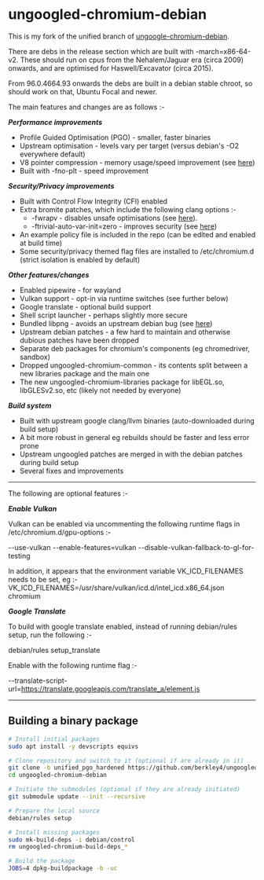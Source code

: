 # ungoogled-chromium-debian

This is my fork of the unified branch of [ungoogle-chromium-debian](https://github.com/ungoogled-software/ungoogled-chromium-debian).

There are debs in the release section which are built with -march=x86-64-v2. These should run on 
cpus from the Nehalem/Jaguar era (circa 2009) onwards, and are optimised for Haswell/Excavator (circa 2015).

From 96.0.4664.93 onwards the debs are built in a debian stable chroot, so should work on that, Ubuntu Focal and newer.


The main features and changes are as follows :-


___Performance improvements___

- Profile Guided Optimisation (PGO) - smaller, faster binaries
- Upstream optimisation - levels vary per target (versus debian's -O2 everywhere default)
- V8 pointer compression - memory usage/speed improvement (see [here](https://v8.dev/blog/pointer-compression))
- Built with -fno-plt - speed improvement


___Security/Privacy improvements___

- Built with Control Flow Integrity (CFI) enabled
- Extra bromite patches, which include the following clang options :-
    - -fwrapv - disables unsafe optimisations (see [here](https://gitlab.e.foundation/e/apps/browser/-/blob/master/build/patches/Enable-fwrapv-in-Clang-for-non-UBSan-builds.patch)).
    - -ftrivial-auto-var-init=zero - improves security (see [here](https://lists.llvm.org/pipermail/cfe-dev/2020-April/065221.html))
- An example policy file is included in the repo (can be edited and enabled at build time)
- Some security/privacy themed flag files are installed to /etc/chromium.d (strict isolation is enabled by default)


___Other features/changes___

- Enabled pipewire - for wayland
- Vulkan support - opt-in via runtime switches (see further below)
- Google translate - optional build support
- Shell script launcher - perhaps slightly more secure
- Bundled libpng - avoids an upstream debian bug (see [here](https://github.com/ungoogled-software/ungoogled-chromium-debian/issues/169))
- Upstream debian patches - a few hard to maintain and otherwise dubious patches have been dropped
- Separate deb packages for chromium's components (eg chromedriver, sandbox)
- Dropped ungoogled-chromium-common - its contents split between a new libraries package and the main one
- The new ungoogled-chromium-libraries package for libEGL.so, libGLESv2.so, etc (likely not needed by everyone)


___Build system___

- Built with upstream google clang/llvm binaries (auto-downloaded during build setup)
- A bit more robust in general eg rebuilds should be faster and less error prone
- Upstream ungoogled patches are merged in with the debian patches during build setup
- Several fixes and improvements


- - - -


The following are optional features :-


___Enable Vulkan___

Vulkan can be enabled via uncommenting the following runtime flags in /etc/chromium.d/gpu-options :-

--use-vulkan
--enable-features=vulkan
--disable-vulkan-fallback-to-gl-for-testing

In addition, it appears that the environment variable VK_ICD_FILENAMES needs to be set, eg :-
VK_ICD_FILENAMES=/usr/share/vulkan/icd.d/intel_icd.x86_64.json chromium


___Google Translate___

To build with google translate enabled, instead of running debian/rules setup, run the following :-

debian/rules setup_translate


Enable with the following runtime flag :-

--translate-script-url=https://translate.googleapis.com/translate_a/element.js


- - - -


## Building a binary package

```sh
# Install initial packages
sudo apt install -y devscripts equivs

# Clone repository and switch to it (optional if are already in it)
git clone -b unified_pgo_hardened https://github.com/berkley4/ungoogled-chromium-debian.git
cd ungoogled-chromium-debian

# Initiate the submodules (optional if they are already initiated)
git submodule update --init --recursive

# Prepare the local source
debian/rules setup

# Install missing packages
sudo mk-build-deps -i debian/control
rm ungoogled-chromium-build-deps_*

# Build the package
JOBS=4 dpkg-buildpackage -b -uc
```
